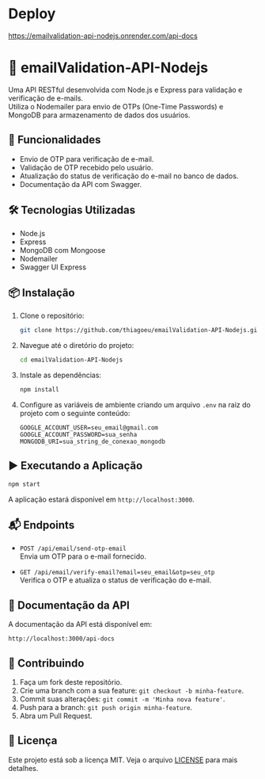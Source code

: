 # Deploy

https://emailvalidation-api-nodejs.onrender.com/api-docs

# 📧 emailValidation-API-Nodejs

Uma API RESTful desenvolvida com Node.js e Express para validação e verificação de e-mails.  
Utiliza o Nodemailer para envio de OTPs (One-Time Passwords) e MongoDB para armazenamento de dados dos usuários.

## 🚀 Funcionalidades

- Envio de OTP para verificação de e-mail.
- Validação de OTP recebido pelo usuário.
- Atualização do status de verificação do e-mail no banco de dados.
- Documentação da API com Swagger.

## 🛠️ Tecnologias Utilizadas

- Node.js
- Express
- MongoDB com Mongoose
- Nodemailer
- Swagger UI Express

## 📦 Instalação

1. Clone o repositório:

   ```bash
   git clone https://github.com/thiagoeu/emailValidation-API-Nodejs.git
   ```

2. Navegue até o diretório do projeto:

   ```bash
   cd emailValidation-API-Nodejs
   ```

3. Instale as dependências:

   ```bash
   npm install
   ```

4. Configure as variáveis de ambiente criando um arquivo `.env` na raiz do projeto com o seguinte conteúdo:
   ```env
   GOOGLE_ACCOUNT_USER=seu_email@gmail.com
   GOOGLE_ACCOUNT_PASSWORD=sua_senha
   MONGODB_URI=sua_string_de_conexao_mongodb
   ```

## ▶️ Executando a Aplicação

```bash
npm start
```

A aplicação estará disponível em `http://localhost:3000`.

## 📬 Endpoints

- `POST /api/email/send-otp-email`  
  Envia um OTP para o e-mail fornecido.

- `GET /api/email/verify-email?email=seu_email&otp=seu_otp`  
  Verifica o OTP e atualiza o status de verificação do e-mail.

## 📄 Documentação da API

A documentação da API está disponível em:

```
http://localhost:3000/api-docs
```

## 🤝 Contribuindo

1. Faça um fork deste repositório.
2. Crie uma branch com a sua feature: `git checkout -b minha-feature`.
3. Commit suas alterações: `git commit -m 'Minha nova feature'`.
4. Push para a branch: `git push origin minha-feature`.
5. Abra um Pull Request.

## 📄 Licença

Este projeto está sob a licença MIT. Veja o arquivo [LICENSE](LICENSE) para mais detalhes.
